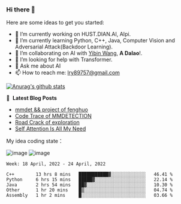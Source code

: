 ### Hi there 👋

<!--
**LRY89757/LRY89757** is a ✨ _special_ ✨ repository because its `README.md` (this file) appears on your GitHub profile.
-->
Here are some ideas to get you started:

- 🔭 I’m currently working on HUST.DIAN.AI, AIpi.
- 🌱 I’m currently learning Python, C++, Java, Computer Vision and Adversarial Attack(Backdoor Learning).
- 👯 I’m collaborating on AI with [Yibin Wang](https://github.com/flyleeee), **A Dalao**!.
- 🤔 I’m looking for help with Transformer.
- 💬 Ask me about AI
- 📫 How to reach me: lry89757@gmail.com
<!-- - 😄 Pronouns: ... -->
<!-- - ⚡ Fun fact: ... -->

[![Anurag's github stats](https://github-readme-stats.vercel.app/api?username=LRY89757)](https://github.com/anuraghazra/github-readme-stats)

📕 &nbsp;**Latest Blog Posts**
<!-- BLOG-POST-LIST:START -->
- [mmdet && project of fenghuo](https://lry89757.github.io/2021/11/09/mmdet-project-of-fenghuo/)
- [Code Trace of MMDETECTION](https://lry89757.github.io/2021/10/16/code-trace-of-mmdetection/)
- [Road Crack of exploration](https://lry89757.github.io/2021/10/04/lu-mian-lie-feng-shu-ju-ji-diao-yan/)
- [Self Attention Is All My Need](https://lry89757.github.io/2021/10/13/self-attention-is-all-my-need/)
<!-- - [God Mode in browsers: document.designMode = "on"](https://dev.to/gautamkrishnar/god-mode-in-browsers-document-designmode-on-2pmo) -->
<!-- BLOG-POST-LIST:END -->

My idea coding state：
<!-- ![image](https://user-images.githubusercontent.com/77330637/163973410-badc6966-d278-4323-9a53-8cd451b1017b.png) -->
![image](https://user-images.githubusercontent.com/77330637/164719279-7764430c-7894-4e6e-bd99-542a1ceb7f5c.png)
![image](https://user-images.githubusercontent.com/77330637/164245602-1648badd-82c5-4075-9b56-e67e85489e32.png)
<!-- ![image](https://user-images.githubusercontent.com/77330637/164354052-af7a67b2-1f2f-455e-a643-5b21b17a40e0.png) -->


<!--START_SECTION:waka-->
```text
Week: 18 April, 2022 - 24 April, 2022

C++        13 hrs 8 mins   ███████████▓░░░░░░░░░░░░░   46.41 % 
Python     6 hrs 15 mins   █████▓░░░░░░░░░░░░░░░░░░░   22.14 % 
Java       2 hrs 54 mins   ██▓░░░░░░░░░░░░░░░░░░░░░░   10.30 % 
Other      1 hr 20 mins    █▒░░░░░░░░░░░░░░░░░░░░░░░   04.74 % 
Assembly   1 hr 2 mins     █░░░░░░░░░░░░░░░░░░░░░░░░   03.66 % 
```
<!--END_SECTION:waka-->

